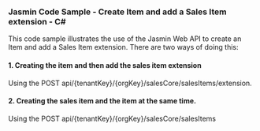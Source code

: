 ### Jasmin Code Sample - Create Item and add a Sales Item extension - C#

This code sample illustrates the use of the Jasmin Web API to create an Item and add a Sales Item extension.
There are two ways of doing this:
#### 1. Creating the item and then add the sales item extension
Using the POST api/{tenantKey}/{orgKey}/salesCore/salesItems/extension.
#### 2. Creating the sales item and the item at the same time.
Using the POST api/{tenantKey}/{orgKey}/salesCore/salesItems